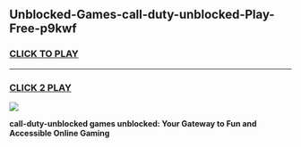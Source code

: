 
## Unblocked-Games-call-duty-unblocked-Play-Free-p9kwf
<h3>
<a href="https://premium76.site?title=call-duty-unblocked&ref=19M">CLICK TO PLAY</a></h3>
<hr>

<h3>
<a href="https://premium76.site?title=call-duty-unblocked&ref=19M">CLICK 2 PLAY</a>
  
</h3>

<a href="https://premium76.site?title=call-duty-unblocked&ref=19M"><img src="https://clearcache.store/games.png"></a>


**call-duty-unblocked games unblocked: Your Gateway to Fun and Accessible Online Gaming**
